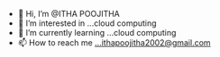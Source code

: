 - 👋 Hi, I’m @ITHA POOJITHA
- 👀 I’m interested in ...cloud computing 
- 🌱 I’m currently learning ...cloud computing
- 📫 How to reach me ...ithapoojitha2002@gmail.com

<!---
